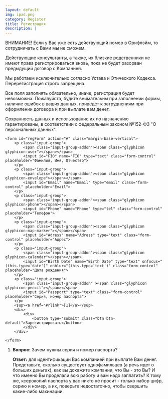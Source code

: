 ```yaml
---
layout: default
img: ipad.png
category: Register
title: Регистрация
description: |
---
```

ВНИМАНИЕ! Если у Вас уже есть действующий номер в Орифлэйм, то сотрудничать с Вами мы не сможем. 
 
Действующие консультанты, а также, их близкие родственники не имеют права регистрироваться вновь, пока не будет разорван предыдущий договор с Компанией.
 
Мы работаем исключительно согласно Устава и Этического Кодекса. Перерегистрация строго запрещена.
 
Все поля заполнять обязательно, иначе, регистрация будет невозможна. Пожалуйста, будьте внимательны при заполнении формы, наличие ошибок в ваших данных, приведет к затруднениям при оформлении договора и при выплате вам денег. 
 
Сохранность данных и использование их по назначению гарантированы, в соответствии с федеральным законом №152-ФЗ "О персональных данных".


<div class="container">

	<form id="regForm" action="#" class="margin-base-vertical">
		<p class="input-group">
  			<span class="input-group-addon"><span class="glyphicon glyphicon-user"></span></span>
  			<input id="FIO" name="FIO" type="text" class="form-control" placeholder="Фамилия, Имя, Отчество">
		</p>
		<p class="input-group">
  			<span class="input-group-addon"><span class="glyphicon glyphicon-envelope"></span></span>
  			<input id="Email" name="Email" type="email" class="form-control" placeholder="Email">
		</p>
		<p class="input-group">
  			<span class="input-group-addon"><span class="glyphicon glyphicon-phone"></span></span>
  			<input id="Phone" name="Phone" type="tel" class="form-control" placeholder="Телефон">
		</p>
		<p class="input-group">
  			<span class="input-group-addon"><span class="glyphicon glyphicon-map-marker"></span></span>
  			<input id="Adress" name="Adress" type="text" class="form-control" placeholder="Адрес">
		</p>
		<p class="input-group">
  			<span class="input-group-addon"><span class="glyphicon glyphicon-calendar"></span></span>
  			<input id="Birth Date" name="Birth Date" type="text" onfocus="(this.type='date')" onblur="(this.type='text')" class="form-control" placeholder="Дата рождения">
		</p>
		<p class="input-group">
  			<span class="input-group-addon" ><span class="glyphicon glyphicon-pencil"></span></span>
  			<input id="Passport" type="text" class="form-control" placeholder="Серия, номер паспорта">
		</p>
		<sup><a href="#rlink">[1]</a></sup>
		<div>
			<div>
				<button type="submit" class="btn btn-default">Зарегистрировать</button>
			</div>
		</div>

	</form>
</div>
<ol>
<li id="rlink">
<b>Вопрос:</b> Зачем нужны серия и номер паспорта?
<p>
<b>Ответ:</b> для идентификации Вас компанией при выплате Вам денег. Представьте, сколько существует однофамильцев (а речь идет о больших деньгах), как вы докажите компании, что Вы - это Вы? И что именно Вы проделали всю работу и вам надо заплатить? К тому же, ксерокопий паспорта у вас никто не просит - только набор цифр, серию и номер, а их, поверьте недостаточно, чтобы свершить какие-либо махинации.
</li>
</ol>


